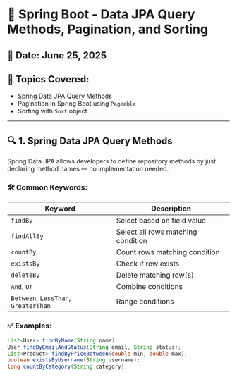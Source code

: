 # 📘 Spring Boot - Data JPA Query Methods, Pagination, and Sorting

## 📅 Date: June 25, 2025

## 📌 Topics Covered:
- Spring Data JPA Query Methods
- Pagination in Spring Boot using `Pageable`
- Sorting with `Sort` object

---

## 🔍 1. Spring Data JPA Query Methods

Spring Data JPA allows developers to define repository methods by just declaring method names — no implementation needed.

### 🛠 Common Keywords:
| Keyword        | Description                        |
|----------------|------------------------------------|
| `findBy`       | Select based on field value        |
| `findAllBy`    | Select all rows matching condition |
| `countBy`      | Count rows matching condition      |
| `existsBy`     | Check if row exists                |
| `deleteBy`     | Delete matching row(s)             |
| `And`, `Or`    | Combine conditions                 |
| `Between`, `LessThan`, `GreaterThan` | Range conditions  |

### ✅ Examples:
```java
List<User> findByName(String name);
User findByEmailAndStatus(String email, String status);
List<Product> findByPriceBetween(double min, double max);
boolean existsByUsername(String username);
long countByCategory(String category);

